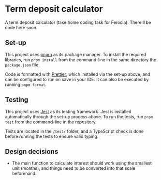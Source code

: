# Term deposit calculator

A term deposit calculator (take home coding task for Ferocia). There'll be code here soon.

## Set-up

This project uses [pnpm](https://pnpm.io) as its package manager.
To install the required libraries, run `pnpm install` from the command-line in the same directory the `package.json` file.

Code is formatted with [Prettier](https://prettier.io/), which installed via the set-up above, and can be configured to run on save in your IDE.
It can also be executed by running `pnpm format`.

## Testing

This project uses [Jest](https://jestjs.io) as its testing framework.
Jest is installed automatically through the set-up process above.
To run the tests, run `pnpm test` from the command-line in the repository.

Tests are located in the `/test/` folder, and a TypeScript check is done before running the tests to ensure valid typing.

## Design decisions

- The main function to calculate interest should work using the smallest unit (months), and things need to be converted into that scale beforehand.

